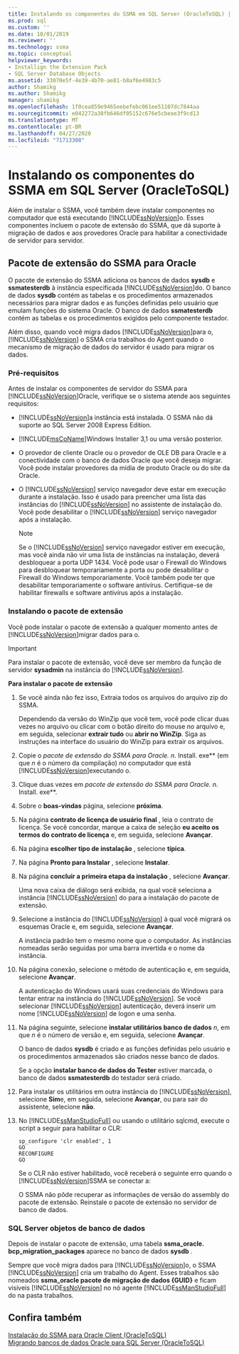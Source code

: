 ```yaml
---
title: Instalando os componentes do SSMA em SQL Server (OracleToSQL) | Microsoft Docs
ms.prod: sql
ms.custom: ''
ms.date: 10/01/2019
ms.reviewer: ''
ms.technology: ssma
ms.topic: conceptual
helpviewer_keywords:
- Installign the Extension Pack
- SQL Server Database Objects
ms.assetid: 33070e5f-4e39-4b70-ae81-b8af6e4983c5
author: Shamikg
ms.author: Shamikg
manager: shamikg
ms.openlocfilehash: 1f0cea859e9465eebefebc061ee51107dc7844aa
ms.sourcegitcommit: e042272a38fb646df05152c676e5cbeae3f9cd13
ms.translationtype: MT
ms.contentlocale: pt-BR
ms.lasthandoff: 04/27/2020
ms.locfileid: "71713308"
---
```

# <a name="installing-ssma-components-on-sql-server-oracletosql"></a>Instalando os componentes do SSMA em SQL Server (OracleToSQL)

Além de instalar o SSMA, você também deve instalar componentes no computador que está executando [!INCLUDE[ssNoVersion](../../includes/ssnoversion-md.md)]o. Esses componentes incluem o pacote de extensão do SSMA, que dá suporte à migração de dados e aos provedores Oracle para habilitar a conectividade de servidor para servidor.  
  
## <a name="ssma-for-oracle-extension-pack"></a>Pacote de extensão do SSMA para Oracle

O pacote de extensão do SSMA adiciona os bancos de dados **sysdb** e **ssmatesterdb** à instância especificada [!INCLUDE[ssNoVersion](../../includes/ssnoversion-md.md)]do. O banco de dados **sysdb** contém as tabelas e os procedimentos armazenados necessários para migrar dados e as funções definidas pelo usuário que emulam funções do sistema Oracle. O banco de dados **ssmatesterdb** contém as tabelas e os procedimentos exigidos pelo componente testador.  
  
Além disso, quando você migra dados [!INCLUDE[ssNoVersion](../../includes/ssnoversion-md.md)]para o, [!INCLUDE[ssNoVersion](../../includes/ssnoversion-md.md)] o SSMA cria trabalhos do Agent quando o mecanismo de migração de dados do servidor é usado para migrar os dados.  
  
### <a name="prerequisites"></a>Pré-requisitos

Antes de instalar os componentes de servidor do SSMA para [!INCLUDE[ssNoVersion](../../includes/ssnoversion-md.md)]Oracle, verifique se o sistema atende aos seguintes requisitos:  
  
- [!INCLUDE[ssNoVersion](../../includes/ssnoversion-md.md)]a instância está instalada. O SSMA não dá suporte ao SQL Server 2008 Express Edition.
  
- [!INCLUDE[msCoName](../../includes/msconame_md.md)]Windows Installer 3,1 ou uma versão posterior.  
  
- O provedor de cliente Oracle ou o provedor de OLE DB para Oracle e a conectividade com o banco de dados Oracle que você deseja migrar. Você pode instalar provedores da mídia de produto Oracle ou do site da Oracle.  
  
- O [!INCLUDE[ssNoVersion](../../includes/ssnoversion-md.md)] serviço navegador deve estar em execução durante a instalação. Isso é usado para preencher uma lista das instâncias do [!INCLUDE[ssNoVersion](../../includes/ssnoversion-md.md)] no assistente de instalação do. Você pode desabilitar o [!INCLUDE[ssNoVersion](../../includes/ssnoversion-md.md)] serviço navegador após a instalação.  
  
    > [!NOTE]  
    > Se o [!INCLUDE[ssNoVersion](../../includes/ssnoversion-md.md)] serviço navegador estiver em execução, mas você ainda não vir uma lista de instâncias na instalação, deverá desbloquear a porta UDP 1434. Você pode usar o Firewall do Windows para desbloquear temporariamente a porta ou pode desabilitar o Firewall do Windows temporariamente. Você também pode ter que desabilitar temporariamente o software antivírus. Certifique-se de habilitar firewalls e software antivírus após a instalação.  
  
### <a name="installing-the-extension-pack"></a>Instalando o pacote de extensão

Você pode instalar o pacote de extensão a qualquer momento antes de [!INCLUDE[ssNoVersion](../../includes/ssnoversion-md.md)]migrar dados para o.  
  
> [!IMPORTANT]  
> Para instalar o pacote de extensão, você deve ser membro da função de servidor **sysadmin** na instância do [!INCLUDE[ssNoVersion](../../includes/ssnoversion-md.md)].  
  
**Para instalar o pacote de extensão**
  
1. Se você ainda não fez isso, Extraia todos os arquivos do arquivo zip do SSMA.  
  
    Dependendo da versão do WinZip que você tem, você pode clicar duas vezes no arquivo ou clicar com o botão direito do mouse no arquivo e, em seguida, selecionar **extrair tudo** ou **abrir no WinZip**. Siga as instruções na interface do usuário do WinZip para extrair os arquivos.  
  
2. Copie o **pacote de extensão do SSMA para Oracle.* n*. Install. exe** (em que *n* é o número da compilação) no computador que está [!INCLUDE[ssNoVersion](../../includes/ssnoversion-md.md)]executando o.  
  
3. Clique duas vezes em **pacote de extensão do SSMA para Oracle.* n*. Install. exe**.  
  
4. Sobre o **boas-vindas** página, selecione **próxima**.  
  
5. Na página **contrato de licença de usuário final** , leia o contrato de licença. Se você concordar, marque a caixa de seleção **eu aceito os termos do contrato de licença** e, em seguida, selecione **Avançar**.  
  
6. Na página **escolher tipo de instalação** , selecione **típica**.  
  
7. Na página **Pronto para Instalar** , selecione **Instalar**.  
  
8. Na página **concluir a primeira etapa da instalação** , selecione **Avançar**.  
  
    Uma nova caixa de diálogo será exibida, na qual você seleciona a instância [!INCLUDE[ssNoVersion](../../includes/ssnoversion-md.md)] do para a instalação do pacote de extensão.  
  
9. Selecione a instância do [!INCLUDE[ssNoVersion](../../includes/ssnoversion-md.md)] à qual você migrará os esquemas Oracle e, em seguida, selecione **Avançar**.  
  
    A instância padrão tem o mesmo nome que o computador. As instâncias nomeadas serão seguidas por uma barra invertida e o nome da instância.  
  
10. Na página conexão, selecione o método de autenticação e, em seguida, selecione **Avançar**.  
  
    A autenticação do Windows usará suas credenciais do Windows para tentar entrar na instância do [!INCLUDE[ssNoVersion](../../includes/ssnoversion-md.md)]. Se você selecionar [!INCLUDE[ssNoVersion](../../includes/ssnoversion-md.md)] autenticação, deverá inserir um nome [!INCLUDE[ssNoVersion](../../includes/ssnoversion-md.md)] de logon e uma senha.  
  
11. Na página seguinte, selecione **instalar utilitários banco de dados** *n*, em que *n* é o número de versão e, em seguida, selecione **Avançar**.  
  
    O banco de dados **sysdb** é criado e as funções definidas pelo usuário e os procedimentos armazenados são criados nesse banco de dados.  
  
    Se a opção **instalar banco de dados do Tester** estiver marcada, o banco de dados **ssmatesterdb** do testador será criado.  
  
12. Para instalar os utilitários em outra instância do [!INCLUDE[ssNoVersion](../../includes/ssnoversion-md.md)], selecione **Sim**e, em seguida, selecione **Avançar**, ou para sair do assistente, selecione **não**.  
  
13. No [!INCLUDE[ssManStudioFull](../../includes/ssmanstudiofull-md.md)] ou usando o utilitário sqlcmd, execute o script a seguir para habilitar o CLR:  
  
    ```
    sp_configure 'clr enabled', 1  
    GO  
    RECONFIGURE  
    GO  
    ```

    Se o CLR não estiver habilitado, você receberá o seguinte erro quando o [!INCLUDE[ssNoVersion](../../includes/ssnoversion-md.md)]SSMA se conectar a:  
  
    O SSMA não pôde recuperar as informações de versão do assembly do pacote de extensão. Reinstale o pacote de extensão no servidor de banco de dados.  
  
### <a name="sql-server-database-objects"></a>SQL Server objetos de banco de dados  

Depois de instalar o pacote de extensão, uma tabela **ssma_oracle. bcp_migration_packages** aparece no banco de dados **sysdb** .

Sempre que você migra dados para [!INCLUDE[ssNoVersion](../../includes/ssnoversion-md.md)]o, o SSMA [!INCLUDE[ssNoVersion](../../includes/ssnoversion-md.md)] cria um trabalho do Agent. Esses trabalhos são nomeados **ssma_oracle pacote de migração de dados {GUID}** e ficam visíveis [!INCLUDE[ssNoVersion](../../includes/ssnoversion-md.md)] no nó agente [!INCLUDE[ssManStudioFull](../../includes/ssmanstudiofull-md.md)] do na pasta trabalhos.  
  
## <a name="see-also"></a>Confira também

[Instalação do SSMA para Oracle Client &#40;OracleToSQL&#41;](../../ssma/oracle/installing-ssma-for-oracle-client-oracletosql.md)  
[Migrando bancos de dados Oracle para SQL Server &#40;OracleToSQL&#41;](../../ssma/oracle/migrating-oracle-databases-to-sql-server-oracletosql.md)  
